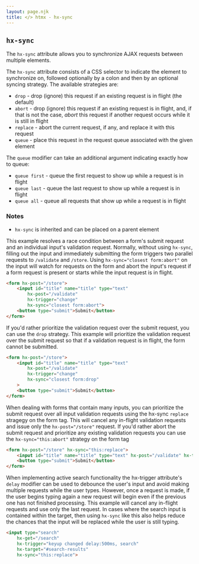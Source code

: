 ```yaml
---
layout: page.njk
title: </> htmx - hx-sync
---
```


## `hx-sync`

The `hx-sync` attribute allows you to synchronize AJAX requests between multiple elements.

The `hx-sync` attribute consists of a CSS selector to indicate the element to synchronize on, followed optionally
by a colon and then by an optional syncing strategy.  The available strategies are:

* `drop` - drop (ignore) this request if an existing request is in flight (the default)
* `abort` - drop (ignore) this request if an existing request is in flight, and, if that is not the case, 
            *abort* this request if another request occurs while it is still in flight
* `replace` - abort the current request, if any, and replace it with this request
* `queue` - place this request in the request queue associated with the given element

The `queue` modifier can take an additional argument indicating exactly how to queue:

* `queue first` - queue the first request to show up while a request is in flight
* `queue last` - queue the last request to show up while a request is in flight
* `queue all` - queue all requests that show up while a request is in flight

### Notes

* `hx-sync` is inherited and can be placed on a parent element

This example resolves a race condition between a form's submit request and an individual input's validation request. Normally, without using `hx-sync`, filling out the input and immediately submitting the form triggers two parallel requests to `/validate` and `/store`. Using `hx-sync="closest form:abort"` on the input will watch for requests on the form and abort the input's request if a form request is present or starts while the input request is in flight.

```html
<form hx-post="/store">
    <input id="title" name="title" type="text" 
        hx-post="/validate" 
        hx-trigger="change"
        hx-sync="closest form:abort">
    <button type="submit">Submit</button>
</form>
```

If you'd rather prioritize the validation request over the submit request, you can use the `drop` strategy. This example will prioritize the validation request over the submit request so that if a validation request is in flight, the form cannot be submitted.

```html
<form hx-post="/store">
    <input id="title" name="title" type="text" 
        hx-post="/validate" 
        hx-trigger="change"
        hx-sync="closest form:drop"
    >
    <button type="submit">Submit</button>
</form>
```

When dealing with forms that contain many inputs, you can prioritize the submit request over all input validation requests using the hx-sync `replace` stragegy on the form tag. This will cancel any in-flight validation requests and issue only the `hx-post="/store"` request. If you'd rather abort the submit request and prioritize any existing validation requests you can use the `hx-sync="this:abort"` strategy on the form tag

```html
<form hx-post="/store" hx-sync="this:replace">
    <input id="title" name="title" type="text" hx-post="/validate" hx-trigger="change" />
    <button type="submit">Submit</button>
</form>
```

When implementing active search functionality the hx-trigger attribute's `delay` modifier can be used to debounce the user's input and avoid making multiple requests while the user types. However, once a request is made, if the user begins typing again a new request will begin even if the previous one has not finished processing. This example will cancel any in-flight requests and use only the last request. In cases where the search input is contained within the target, then using `hx-sync` like this also helps reduce the chances that the input will be replaced while the user is still typing.

```html
<input type="search" 
    hx-get="/search" 
    hx-trigger="keyup changed delay:500ms, search" 
    hx-target="#search-results"
    hx-sync="this:replace">
```
